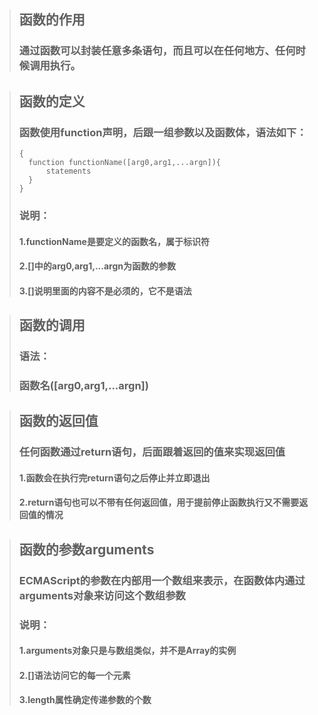 > ## 函数的作用
> ### 通过函数可以封装任意多条语句，而且可以在任何地方、任何时候调用执行。

> ## 函数的定义
> ### 函数使用function声明，后跟一组参数以及函数体，语法如下：
>     {
>       function functionName([arg0,arg1,...argn]){
>           statements
>       }
>     }
> ### 说明：
> #### 1.functionName是要定义的函数名，属于标识符
> #### 2.[]中的arg0,arg1,...argn为函数的参数
> #### 3.[]说明里面的内容不是必须的，它不是语法

> ## 函数的调用
> ### 语法：
> ### 函数名([arg0,arg1,...argn])

> ## 函数的返回值
> ### 任何函数通过return语句，后面跟着返回的值来实现返回值
> #### 1.函数会在执行完return语句之后停止并立即退出
> #### 2.return语句也可以不带有任何返回值，用于提前停止函数执行又不需要返回值的情况

> ## 函数的参数arguments
> ### ECMAScript的参数在内部用一个数组来表示，在函数体内通过arguments对象来访问这个数组参数
> ### 说明：
> #### 1.arguments对象只是与数组类似，并不是Array的实例
> #### 2.[]语法访问它的每一个元素
> #### 3.length属性确定传递参数的个数